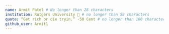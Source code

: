 ```yaml
---
name: Armit Patel # No longer than 28 characters
institution: Rutgers University 🚩 # no longer than 58 characters
quote: “Get rich or die tryin.” -50 Cent # no longer than 100 characters, avoid using quotes(") to guarantee the format remains the same.
github_user: Armit1
---
```

